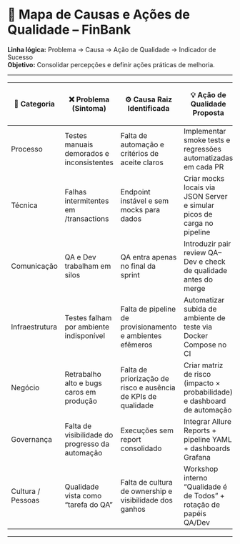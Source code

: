 # 🧩 Mapa de Causas e Ações de Qualidade – FinBank

**Linha lógica:** Problema → Causa → Ação de Qualidade → Indicador de Sucesso  
**Objetivo:** Consolidar percepções e definir ações práticas de melhoria.

---

| 🧠 Categoria        | ❌ Problema (Sintoma)                  | ⚙️ Causa Raiz Identificada                | 💡 Ação de Qualidade Proposta                                              | 📊 Indicador / Meta de Sucesso                  |
|---------------------|----------------------------------------|-------------------------------------------|----------------------------------------------------------------------------|-------------------------------------------------|
| Processo            | Testes manuais demorados e inconsistentes | Falta de automação e critérios de aceite claros | Implementar smoke tests e regressões automatizadas em cada PR              | Reduzir tempo de testes de 5 dias → 1,5 dia     |
| Técnica             | Falhas intermitentes em /transactions  | Endpoint instável e sem mocks para dados  | Criar mocks locais via JSON Server e simular picos de carga no pipeline    | 95% de estabilidade nos testes                  |
| Comunicação         | QA e Dev trabalham em silos            | QA entra apenas no final da sprint         | Introduzir pair review QA–Dev e check de qualidade antes do merge          | Retrabalho < 10% das histórias                  |
| Infraestrutura      | Testes falham por ambiente indisponível | Falta de pipeline de provisionamento e ambientes efêmeros | Automatizar subida de ambiente de teste via Docker Compose no CI           | Menos falhas por ambiente                           |
| Negócio             | Retrabalho alto e bugs caros em produção | Falta de priorização de risco e ausência de KPIs de qualidade | Criar matriz de risco (impacto × probabilidade) e dashboard de automação   | Falhas críticas ↓ 70% em 3 sprints              |
| Governança          | Falta de visibilidade do progresso da automação | Execuções sem report consolidado         | Integrar Allure Reports + pipeline YAML + dashboards Grafana               | Tempo de feedback CI/CD ≤ 30 min                |
| Cultura / Pessoas   | Qualidade vista como “tarefa do QA”    | Falta de cultura de ownership e visibilidade dos ganhos | Workshop interno “Qualidade é de Todos” + rotação de papéis QA/Dev        | Times com 100% de participação no plano de testes|

---
